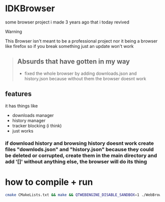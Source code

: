 # IDKBrowser
some browser project i made 3 years ago that i today revived


> [!WARNING]
> This Browser isn't meant to be a professional project nor it being a browser like firefox
> so if you break something just an update won't work


> ## Absurds that have gotten in my way
> - fixed the whole browser by adding downloads.json and history.json because without them the browser doesnt work

## features
it has things like
- downloads manager
- history manager
- tracker blocking (i think)
- just works

### if download history and browsing history doesnt work create files "downlods.json" and "history.json" because they could be deleted or corrupted, create them in the main directory and add '[]' without anything else, the browser will do its thing

# how to compile + run

```sh
cmake CMakeLists.txt && make && QTWEBENGINE_DISABLE_SANDBOX=1 ./WebBrowser
```
